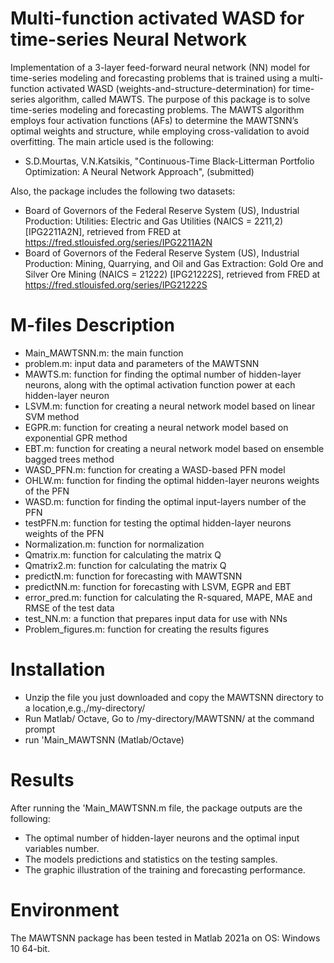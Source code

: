 # Multi-function activated WASD for time-series Neural Network
Implementation of a 3-layer feed-forward neural network (NN) model for time-series modeling and forecasting problems that is trained using a multi-function activated WASD (weights-and-structure-determination) for time-series algorithm, called MAWTS.
The purpose of this package is to solve time-series modeling and forecasting problems. The MAWTS algorithm employs four activation functions (AFs) to determine the MAWTSNN’s optimal weights and structure, while employing cross-validation to avoid overfitting.
The main article used is the following:
*	S.D.Mourtas, V.N.Katsikis, "Continuous-Time Black-Litterman Portfolio Optimization: A Neural Network Approach", (submitted)

Also, the package includes the following two datasets:
*	Board of Governors of the Federal Reserve System (US), Industrial Production: Utilities: Electric and Gas Utilities (NAICS = 2211,2) [IPG2211A2N], retrieved from FRED at https://fred.stlouisfed.org/series/IPG2211A2N
*	Board of Governors of the Federal Reserve System (US), Industrial Production: Mining, Quarrying, and Oil and Gas Extraction: Gold Ore and Silver Ore Mining (NAICS = 21222) [IPG21222S], retrieved from FRED at https://fred.stlouisfed.org/series/IPG21222S

# M-files Description
*	Main_MAWTSNN.m: the main function
*	problem.m: input data and parameters of the MAWTSNN
*	MAWTS.m: function for finding the optimal number of hidden-layer neurons, along with the optimal activation function power at each hidden-layer neuron
*	LSVM.m: function for creating a neural network model based on linear SVM method
*	EGPR.m: function for creating a neural network model based on exponential GPR method
*	EBT.m: function for creating a neural network model based on ensemble bagged trees method
*	WASD_PFN.m: function for creating a WASD-based PFN model
*	OHLW.m: function for finding the optimal hidden-layer neurons weights of the PFN
*	WASD.m: function for finding the optimal input-layers number of the PFN
*	testPFN.m: function for testing the optimal hidden-layer neurons weights of the PFN
*	Normalization.m: function for normalization
*	Qmatrix.m: function for calculating the matrix Q
*	Qmatrix2.m: function for calculating the matrix Q
*	predictN.m: function for forecasting with MAWTSNN
*	predictNN.m: function for forecasting with LSVM, EGPR and EBT
*	error_pred.m: function for calculating the R-squared, MAPE, MAE and RMSE of the test data
*	test_NN.m: a function that prepares input data for use with NNs
*	Problem_figures.m: function for creating the results figures

# Installation
*	Unzip the file you just downloaded and copy the MAWTSNN directory to a location,e.g.,/my-directory/
*	Run Matlab/ Octave, Go to /my-directory/MAWTSNN/ at the command prompt
*	run 'Main_MAWTSNN (Matlab/Octave)

# Results
After running the 'Main_MAWTSNN.m file, the package outputs are the following:
*	The optimal number of hidden-layer neurons and the optimal input variables number.
*	The models predictions and statistics on the testing samples.
*	The graphic illustration of the training and forecasting performance.

# Environment
The MAWTSNN package has been tested in Matlab 2021a on OS: Windows 10 64-bit.
